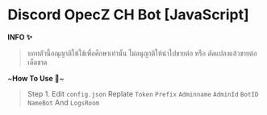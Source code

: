 # Discord OpecZ CH Bot [JavaScript]
**INFO ✨**
>บอทตัวนี้อณุญาติให้ใช้เพื่อศึกษาเท่านั้น ไม่อนุญาติให้นำไปขายต่อ หรือ ดัดแปลงแล้วขายต่อเด็ดขาด

~**How To Use 🔰**~
>Step 1. Edit `config.json` Replate `Token` `Prefix` `Adminname` `AdminId` `BotID` `NameBot` And `LogsRoom`

